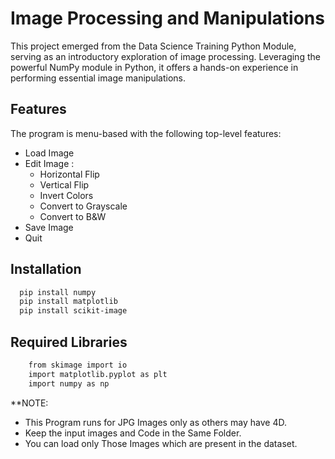 # Image Processing and Manipulations

This project emerged from the Data Science Training Python Module, serving as an introductory exploration of image processing. Leveraging the powerful NumPy module in Python, it offers a hands-on experience in performing essential image manipulations. 

## Features

The program is menu-based with the following top-level features:
- Load Image
- Edit Image :
    - Horizontal Flip
    - Vertical Flip
    - Invert Colors
    - Convert to Grayscale
    - Convert to B&W
- Save Image
- Quit


## Installation


```bash
  pip install numpy
  pip install matplotlib
  pip install scikit-image
```
    
## Required Libraries

```bash
    from skimage import io
    import matplotlib.pyplot as plt
    import numpy as np
```

**NOTE:
* This Program runs for JPG Images only as others may have 4D.
* Keep the input images and Code in the Same Folder.
* You can load only Those Images which are present in the dataset.
